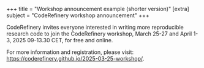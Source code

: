 +++
title = "Workshop announcement example (shorter version)"
[extra]
subject = "CodeRefinery workshop announcement"
+++

CodeRefinery invites everyone interested in writing more reproducible research code 
to join the CodeRefinery workshop, March 25-27 and April 1-3, 2025 09-13.30 CET,
for free and online.

For more information and registration, please visit:
https://coderefinery.github.io/2025-03-25-workshop/.
